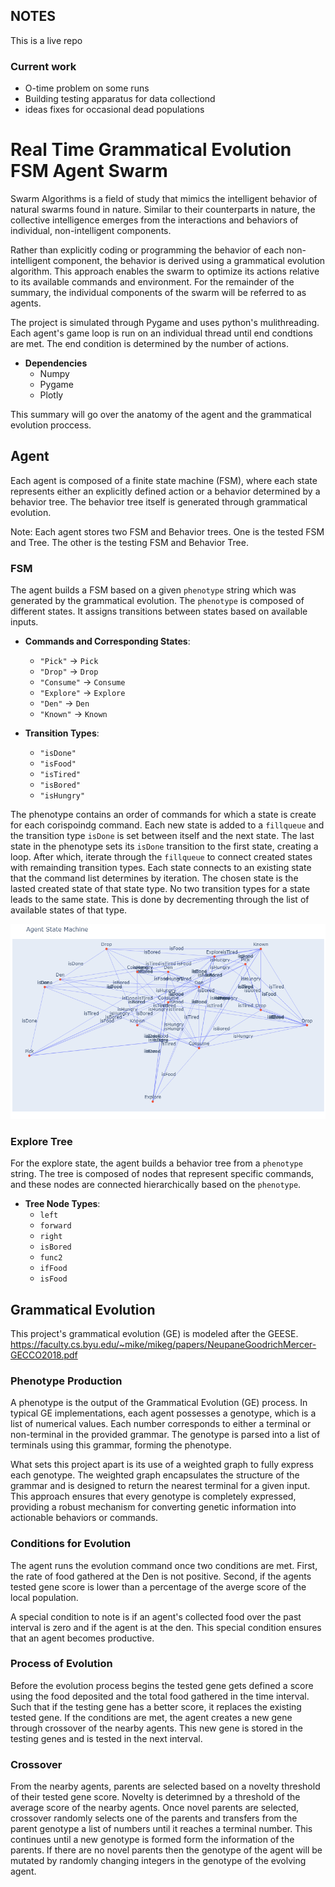 ## NOTES

This is a live repo

### Current work
- O-time problem on some runs
- Building testing apparatus for data collectiond
- ideas fixes for occasional dead populations


# Real Time Grammatical Evolution FSM Agent Swarm

Swarm Algorithms is a field of study that mimics the intelligent behavior of natural swarms found in nature. Similar to their counterparts in nature, the collective intelligence emerges from the interactions and behaviors of individual, non-intelligent components.

Rather than explicitly coding or programming the behavior of each non-intelligent component, the behavior is derived using a grammatical evolution algorithm. This approach enables the swarm to optimize its actions relative to its available commands and environment. For the remainder of the summary, the individual components of the swarm will be referred to as agents.

The project is simulated through Pygame and uses python's mulithreading. Each agent's game loop is run on an individual thread until end condtions are met. The end condition is determined by the number of actions. 

- **Dependencies**
    - Numpy
    - Pygame
    - Plotly

This summary will go over the anatomy of the agent and the grammatical evolution proccess. 

## Agent

Each agent is composed of a finite state machine (FSM), where each state represents either an explicitly defined action or a behavior determined by a behavior tree. The behavior tree itself is generated through grammatical evolution.

Note: Each agent stores two FSM and Behavior trees. One is the tested FSM and Tree. The other is the testing FSM and Behavior Tree. 

### FSM

The agent builds a FSM based on a given `phenotype` string which was generated by the grammatical evolution. The `phenotype` is composed of different states. It assigns transitions between states based on available inputs.

- **Commands and Corresponding States**:
  - `"Pick"` → `Pick`
  - `"Drop"` → `Drop`
  - `"Consume"` → `Consume`
  - `"Explore"` → `Explore`
  - `"Den"` → `Den`
  - `"Known"` → `Known`

- **Transition Types**:
  - `"isDone"`
  - `"isFood"`
  - `"isTired"`
  - `"isBored"`
  - `"isHungry"`

The phenotype contains an order of commands for which a state is create for each corispoindg command. Each new state is added to a `fillqueue` and the transition type `isDone` is set between itself and the next state. The last state in the phenotype sets its `isDone` transition to the first state, creating a loop. After which, iterate through the `fillqueue` to connect created states with remainding transition types. Each state connects to an existing state that the command list determines by iteration. The chosen state is the lasted created state of that state type. No two transition types for a state leads to the same state. This is done by decrementing through the list of available states of that type. 

![Completed FSM](./AgentFSMVisual.png)

### Explore Tree

For the explore state, the agent builds a behavior tree from a `phenotype` string. The tree is composed of nodes that represent specific commands, and these nodes are connected hierarchically based on the `phenotype`. 

- **Tree Node Types**:
  - `left`
  - `forward`
  - `right`
  - `isBored`
  - `func2`
  - `ifFood`
  - `isFood`

## Grammatical Evolution

This project's grammatical evolution (GE) is modeled after the GEESE.
https://faculty.cs.byu.edu/~mike/mikeg/papers/NeupaneGoodrichMercer-GECCO2018.pdf

### Phenotype Production

A phenotype is the output of the Grammatical Evolution (GE) process. In typical GE implementations, each agent possesses a genotype, which is a list of numerical values. Each number corresponds to either a terminal or non-terminal in the provided grammar. The genotype is parsed into a list of terminals using this grammar, forming the phenotype.

What sets this project apart is its use of a weighted graph to fully express each genotype. The weighted graph encapsulates the structure of the grammar and is designed to return the nearest terminal for a given input. This approach ensures that every genotype is completely expressed, providing a robust mechanism for converting genetic information into actionable behaviors or commands.

### Conditions for Evolution 

The agent runs the evolution command once two conditions are met. First, the rate of food gathered at the Den is not positive. Second, if the agents tested gene score is lower than a percentage of the averge score of the local population. 

A special condition to note is if an agent's collected food over the past interval is zero and if the agent is at the den. This special condition ensures that an agent becomes productive.

### Process of Evolution

Before the evolution process begins the tested gene gets defined a score using the food deposited and the total food gathered in the time interval. Such that if the testing gene has a better score, it replaces the existing tested gene. If the conditions are met, the agent creates a new gene through crossover of the nearby agents. This new gene is stored in the testing genes and is tested in the next interval. 

### Crossover

From the nearby agents, parents are selected based on a novelty threshold of their tested gene score. Novelty is deterimned by a threshold of the average score of the nearby agents. Once novel parents are selected, crossover randomly selects one of the parents and transfers from the parent genotype a list of numbers until it reaches a terminal number. This continues until a new genotype is formed form the  information of the parents. If there are no novel parents then the genotype of the agent will be mutated by randomly changing integers in the genotype of the evolving agent. 